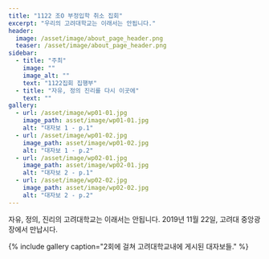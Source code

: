 ```yaml
---
title: "1122 조O 부정입학 취소 집회"
excerpt: "우리의 고려대학교는 이래서는 안됩니다."
header:
  image: /asset/image/about_page_header.png
  teaser: /asset/image/about_page_header.png
sidebar:
  - title: "주최"
    image: ""
    image_alt: ""
    text: "1122집회 집행부"
  - title: "자유, 정의 진리를 다시 이곳에"
    text: ""
gallery:
  - url: /asset/image/wp01-01.jpg
    image_path: asset/image/wp01-01.jpg
    alt: "대자보 1 - p.1"
  - url: /asset/image/wp01-02.jpg
    image_path: asset/image/wp01-02.jpg
    alt: "대자보 1 - p.2"
  - url: /asset/image/wp02-01.jpg
    image_path: asset/image/wp02-01.jpg
    alt: "대자보 2 - p.1"
  - url: /asset/image/wp02-02.jpg
    image_path: asset/image/wp02-02.jpg
    alt: "대자보 2 - p.2"
---
```



자유, 정의, 진리의 고려대학교는 이래서는 안됩니다.
2019년 11월 22일, 고려대 중앙광장에서 만납시다.

{% include gallery caption="2회에 걸쳐 고려대학교내에 게시된 대자보들." %}
